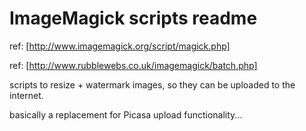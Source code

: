 # ImageMagick scripts readme

ref: [http://www.imagemagick.org/script/magick.php]

ref: [http://www.rubblewebs.co.uk/imagemagick/batch.php]

scripts to resize + watermark images, so they can be uploaded to the internet.

basically a replacement for Picasa upload functionality...
